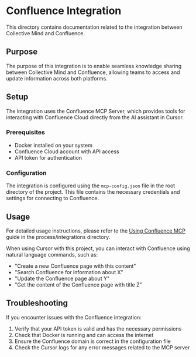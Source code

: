 # Confluence Integration

This directory contains documentation related to the integration between Collective Mind and Confluence.

## Purpose

The purpose of this integration is to enable seamless knowledge sharing between Collective Mind and Confluence, allowing teams to access and update information across both platforms.

## Setup

The integration uses the Confluence MCP Server, which provides tools for interacting with Confluence Cloud directly from the AI assistant in Cursor.

### Prerequisites

- Docker installed on your system
- Confluence Cloud account with API access
- API token for authentication

### Configuration

The integration is configured using the `mcp-config.json` file in the root directory of the project. This file contains the necessary credentials and settings for connecting to Confluence.

## Usage

For detailed usage instructions, please refer to the [Using Confluence MCP](../process/integrations/using-confluence-mcp.md) guide in the process/integrations directory.

When using Cursor with this project, you can interact with Confluence using natural language commands, such as:

- "Create a new Confluence page with this content"
- "Search Confluence for information about X"
- "Update the Confluence page about Y"
- "Get the content of the Confluence page with title Z"

## Troubleshooting

If you encounter issues with the Confluence integration:

1. Verify that your API token is valid and has the necessary permissions
2. Check that Docker is running and can access the internet
3. Ensure the Confluence domain is correct in the configuration file
4. Check the Cursor logs for any error messages related to the MCP server 